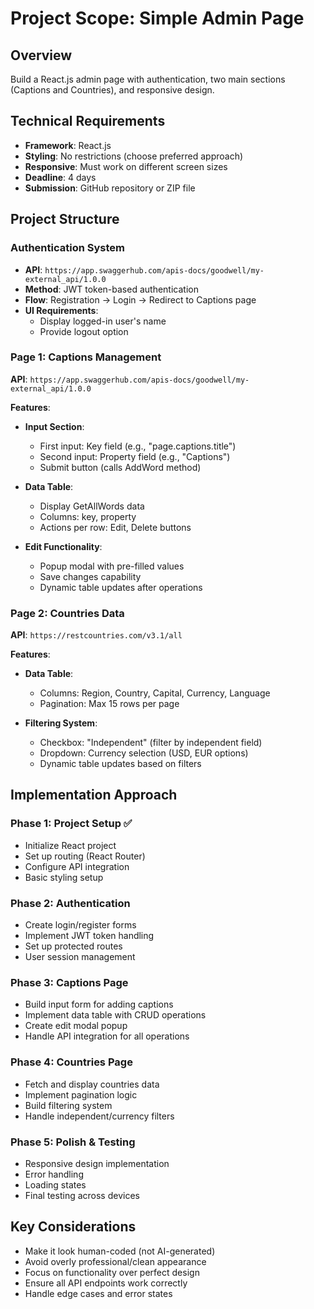 # Project Scope: Simple Admin Page

## Overview

Build a React.js admin page with authentication, two main sections (Captions and Countries), and responsive design.

## Technical Requirements

-   **Framework**: React.js
-   **Styling**: No restrictions (choose preferred approach)
-   **Responsive**: Must work on different screen sizes
-   **Deadline**: 4 days
-   **Submission**: GitHub repository or ZIP file

## Project Structure

### Authentication System

-   **API**: `https://app.swaggerhub.com/apis-docs/goodwell/my-external_api/1.0.0`
-   **Method**: JWT token-based authentication
-   **Flow**: Registration → Login → Redirect to Captions page
-   **UI Requirements**:
    -   Display logged-in user's name
    -   Provide logout option

### Page 1: Captions Management

**API**: `https://app.swaggerhub.com/apis-docs/goodwell/my-external_api/1.0.0`

**Features**:

-   **Input Section**:

    -   First input: Key field (e.g., "page.captions.title")
    -   Second input: Property field (e.g., "Captions")
    -   Submit button (calls AddWord method)

-   **Data Table**:

    -   Display GetAllWords data
    -   Columns: key, property
    -   Actions per row: Edit, Delete buttons

-   **Edit Functionality**:
    -   Popup modal with pre-filled values
    -   Save changes capability
    -   Dynamic table updates after operations

### Page 2: Countries Data

**API**: `https://restcountries.com/v3.1/all`

**Features**:

-   **Data Table**:

    -   Columns: Region, Country, Capital, Currency, Language
    -   Pagination: Max 15 rows per page

-   **Filtering System**:
    -   Checkbox: "Independent" (filter by independent field)
    -   Dropdown: Currency selection (USD, EUR options)
    -   Dynamic table updates based on filters

## Implementation Approach

### Phase 1: Project Setup ✅

-   Initialize React project
-   Set up routing (React Router)
-   Configure API integration
-   Basic styling setup

### Phase 2: Authentication

-   Create login/register forms
-   Implement JWT token handling
-   Set up protected routes
-   User session management

### Phase 3: Captions Page

-   Build input form for adding captions
-   Implement data table with CRUD operations
-   Create edit modal popup
-   Handle API integration for all operations

### Phase 4: Countries Page

-   Fetch and display countries data
-   Implement pagination logic
-   Build filtering system
-   Handle independent/currency filters

### Phase 5: Polish & Testing

-   Responsive design implementation
-   Error handling
-   Loading states
-   Final testing across devices

## Key Considerations

-   Make it look human-coded (not AI-generated)
-   Avoid overly professional/clean appearance
-   Focus on functionality over perfect design
-   Ensure all API endpoints work correctly
-   Handle edge cases and error states
